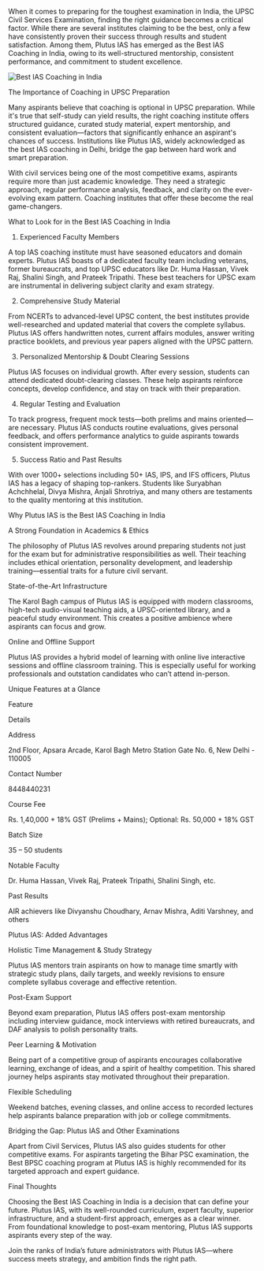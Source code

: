 When it comes to preparing for the toughest examination in India, the UPSC Civil Services Examination, finding the right guidance becomes a critical factor. While there are several institutes claiming to be the best, only a few have consistently proven their success through results and student satisfaction. Among them, Plutus IAS has emerged as the Best IAS Coaching in India, owing to its well-structured mentorship, consistent performance, and commitment to student excellence.

![Best IAS Coaching in India](https://github.com/user-attachments/assets/fa695c23-e977-4ce8-be64-85eac5f4d7aa)


The Importance of Coaching in UPSC Preparation

Many aspirants believe that coaching is optional in UPSC preparation. While it's true that self-study can yield results, the right coaching institute offers structured guidance, curated study material, expert mentorship, and consistent evaluation—factors that significantly enhance an aspirant's chances of success. Institutions like Plutus IAS, widely acknowledged as the best IAS coaching in Delhi, bridge the gap between hard work and smart preparation.

With civil services being one of the most competitive exams, aspirants require more than just academic knowledge. They need a strategic approach, regular performance analysis, feedback, and clarity on the ever-evolving exam pattern. Coaching institutes that offer these become the real game-changers.

What to Look for in the Best IAS Coaching in India

1. Experienced Faculty Members

A top IAS coaching institute must have seasoned educators and domain experts. Plutus IAS boasts of a dedicated faculty team including veterans, former bureaucrats, and top UPSC educators like Dr. Huma Hassan, Vivek Raj, Shalini Singh, and Prateek Tripathi. These best teachers for UPSC exam are instrumental in delivering subject clarity and exam strategy.

2. Comprehensive Study Material

From NCERTs to advanced-level UPSC content, the best institutes provide well-researched and updated material that covers the complete syllabus. Plutus IAS offers handwritten notes, current affairs modules, answer writing practice booklets, and previous year papers aligned with the UPSC pattern.

3. Personalized Mentorship & Doubt Clearing Sessions

Plutus IAS focuses on individual growth. After every session, students can attend dedicated doubt-clearing classes. These help aspirants reinforce concepts, develop confidence, and stay on track with their preparation.

4. Regular Testing and Evaluation

To track progress, frequent mock tests—both prelims and mains oriented—are necessary. Plutus IAS conducts routine evaluations, gives personal feedback, and offers performance analytics to guide aspirants towards consistent improvement.

5. Success Ratio and Past Results

With over 1000+ selections including 50+ IAS, IPS, and IFS officers, Plutus IAS has a legacy of shaping top-rankers. Students like Suryabhan Achchhelal, Divya Mishra, Anjali Shrotriya, and many others are testaments to the quality mentoring at this institution.

Why Plutus IAS is the Best IAS Coaching in India

A Strong Foundation in Academics & Ethics

The philosophy of Plutus IAS revolves around preparing students not just for the exam but for administrative responsibilities as well. Their teaching includes ethical orientation, personality development, and leadership training—essential traits for a future civil servant.

State-of-the-Art Infrastructure

The Karol Bagh campus of Plutus IAS is equipped with modern classrooms, high-tech audio-visual teaching aids, a UPSC-oriented library, and a peaceful study environment. This creates a positive ambience where aspirants can focus and grow.

Online and Offline Support

Plutus IAS provides a hybrid model of learning with online live interactive sessions and offline classroom training. This is especially useful for working professionals and outstation candidates who can’t attend in-person.

Unique Features at a Glance

Feature

Details

Address

2nd Floor, Apsara Arcade, Karol Bagh Metro Station Gate No. 6, New Delhi - 110005

Contact Number

8448440231

Course Fee

Rs. 1,40,000 + 18% GST (Prelims + Mains); Optional: Rs. 50,000 + 18% GST

Batch Size

35 – 50 students

Notable Faculty

Dr. Huma Hassan, Vivek Raj, Prateek Tripathi, Shalini Singh, etc.

Past Results

AIR achievers like Divyanshu Choudhary, Arnav Mishra, Aditi Varshney, and others

Plutus IAS: Added Advantages

Holistic Time Management & Study Strategy

Plutus IAS mentors train aspirants on how to manage time smartly with strategic study plans, daily targets, and weekly revisions to ensure complete syllabus coverage and effective retention.

Post-Exam Support

Beyond exam preparation, Plutus IAS offers post-exam mentorship including interview guidance, mock interviews with retired bureaucrats, and DAF analysis to polish personality traits.

Peer Learning & Motivation

Being part of a competitive group of aspirants encourages collaborative learning, exchange of ideas, and a spirit of healthy competition. This shared journey helps aspirants stay motivated throughout their preparation.

Flexible Scheduling

Weekend batches, evening classes, and online access to recorded lectures help aspirants balance preparation with job or college commitments.

Bridging the Gap: Plutus IAS and Other Examinations

Apart from Civil Services, Plutus IAS also guides students for other competitive exams. For aspirants targeting the Bihar PSC examination, the Best BPSC coaching program at Plutus IAS is highly recommended for its targeted approach and expert guidance.

Final Thoughts

Choosing the Best IAS Coaching in India is a decision that can define your future. Plutus IAS, with its well-rounded curriculum, expert faculty, superior infrastructure, and a student-first approach, emerges as a clear winner. From foundational knowledge to post-exam mentoring, Plutus IAS supports aspirants every step of the way.

Join the ranks of India’s future administrators with Plutus IAS—where success meets strategy, and ambition finds the right path.

